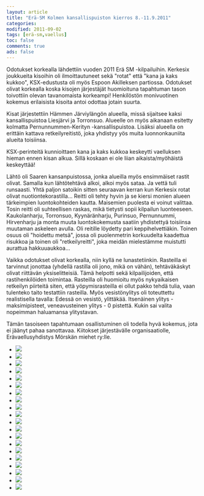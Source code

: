 ```yaml
--- 
layout: article 
title: "Erä-SM Kolmen kansallispuiston kierros 8.-11.9.2011" 
categories: 
modified: 2011-09-02 
tags: [erä-sm,vaellus]
toc: false 
comments: true 
ads: false 
--- 
```


Odotukset korkealla lähdettiin vuoden 2011 Erä SM -kilpailuihin.
Kerkesix joukkueita kisoihin oli ilmoittautuneet sekä "rotat" että "kana
ja kaks kukkoo", KSX-edustusta oli myös Espoon Akilleksen
partiossa. Odotukset olivat korkealla koska kisojen järjestäjät
huomioituna tapahtuman tason toivottiin olevan tavanomaista korkeampi!
Henkilöstön monivuotinen kokemus erilaisista kisoita antoi odottaa
jotain suurta. 

Kisat järjestettiin Hämmen Järviylängön alueella, missä sijaitsee kaksi
kansallispuistoa Liesjärvi ja Torronsuo. Alueelle on myös aikanaan
esitetty kolmatta Pernunnummen-Kerityn -kansallispuistoa. Lisäksi
alueella on erittäin kattava retkeilyreitistö, joka yhdistyy yös muita
luonnonkauniita alueita toisiinsa. 

KSX-perinteitä kunnioittaen kana ja kaks kukkoa keskeytti vaelluksen
hieman ennen kisan alkua. Sillä koskaan ei ole liian aikaista/myöhäistä
keskeyttää! 

Lähtö oli Saaren kansanpuistossa, jonka alueilla myös ensimmäiset rastit
olivat. Samalla kun lähtötehtävä alkoi, alkoi myös sataa. Ja vettä tuli
runsaasti. Yhtä paljon satoikin sitten seuraavan kerran kun Kerkesix
rotat olivat nuotiontekorastilla... Reitti oli tehty hyvin ja se kiersi
monien alueen tärkeimpien luontokohteiden kautta. Maisemien puolesta ei
voinut valittaa. Tosin reitti oli suhteellisen raskas, mikä tietysti
sopii kilpailun luonteeseen. Kaukolanharju, Torronsuo, Kyynäränharju,
Purinsuo, Pernunnummi, Hirvenharju ja monta muuta luontokokemusta
saatiin yhdistettyä toisiinsa muutaman askeleen avulla. Oli reitille
löydetty pari keppihelvettiäkin. Toinen osuus oli "hoidettu metsä",
jossa oli puolenmetrin korkuudelta kaadettua risukkoa ja toinen oli
"retkeilyreitti", joka meidän mielestämme muistutti aurattua
hakkuuaukkoa... 

Vaikka odotukset olivat korkealla, niin kyllä ne lunastetiinkin.
Rasteilla ei tarvinnut jonottaa (yhdellä rastilla oli jono, mikä on
vähän), tehtäväkäskyt olivat riittävän yksiselitteisiä. Tämä helpotti
sekä kilpailijoiden, että rastihenkilöiden toimintaa. Rasteilla oli
huomioitu myös nykyaikaisen retkeilyn piirteitä siten, että
yöpymisrasteilla ei ollut pakko tehdä tulia, vaan tulenteko taito
testattiin rasteilla. Myös vesistönylitys oli toteuttettu realistisella
tavalla: Edessä on vesistö, ylittäkää. Itsenäinen ylitys -
maksimipisteet, veneavusteinen ylitys - 0 pistettä. Kukin sai valita
nopeimman haluamansa ylitystavan.

Tämän tasoiseen tapahtumaan osallistuminen oli todella hyvä kokemus,
jota ei jäänyt pahaa sanottavaa. Kiitokset järjestävälle
organisaatiolle, Erävaellusyhdistys Mörskän miehet ry:lle.

<div class="image-gallery">

-   [![](/Media/Default/ImageGalleries/era-sm-2011/Thumbnails/001.JPG)](/Media/Default/ImageGalleries/era-sm-2011/001.JPG)
-   [![](/Media/Default/ImageGalleries/era-sm-2011/Thumbnails/006.JPG)](/Media/Default/ImageGalleries/era-sm-2011/006.JPG)
-   [![](/Media/Default/ImageGalleries/era-sm-2011/Thumbnails/012.JPG)](/Media/Default/ImageGalleries/era-sm-2011/012.JPG)
-   [![](/Media/Default/ImageGalleries/era-sm-2011/Thumbnails/018.JPG)](/Media/Default/ImageGalleries/era-sm-2011/018.JPG)
-   [![](/Media/Default/ImageGalleries/era-sm-2011/Thumbnails/022.JPG)](/Media/Default/ImageGalleries/era-sm-2011/022.JPG)
-   [![](/Media/Default/ImageGalleries/era-sm-2011/Thumbnails/020.JPG)](/Media/Default/ImageGalleries/era-sm-2011/020.JPG)
-   [![](/Media/Default/ImageGalleries/era-sm-2011/Thumbnails/033.JPG)](/Media/Default/ImageGalleries/era-sm-2011/033.JPG)
-   [![](/Media/Default/ImageGalleries/era-sm-2011/Thumbnails/039.JPG)](/Media/Default/ImageGalleries/era-sm-2011/039.JPG)
-   [![](/Media/Default/ImageGalleries/era-sm-2011/Thumbnails/007%20(3).JPG)](/Media/Default/ImageGalleries/era-sm-2011/007%20(3).JPG)
-   [![](/Media/Default/ImageGalleries/era-sm-2011/Thumbnails/008%20(2).JPG)](/Media/Default/ImageGalleries/era-sm-2011/008%20(2).JPG)
-   [![](/Media/Default/ImageGalleries/era-sm-2011/Thumbnails/041%20(2).JPG)](/Media/Default/ImageGalleries/era-sm-2011/041%20(2).JPG)
-   [![](/Media/Default/ImageGalleries/era-sm-2011/Thumbnails/046.JPG)](/Media/Default/ImageGalleries/era-sm-2011/046.JPG)
-   [![](/Media/Default/ImageGalleries/era-sm-2011/Thumbnails/048.JPG)](/Media/Default/ImageGalleries/era-sm-2011/048.JPG)
-   [![](/Media/Default/ImageGalleries/era-sm-2011/Thumbnails/054%20(2).JPG)](/Media/Default/ImageGalleries/era-sm-2011/054%20(2).JPG)
-   [![](/Media/Default/ImageGalleries/era-sm-2011/Thumbnails/054.JPG)](/Media/Default/ImageGalleries/era-sm-2011/054.JPG)
-   [![](/Media/Default/ImageGalleries/era-sm-2011/Thumbnails/059.JPG)](/Media/Default/ImageGalleries/era-sm-2011/059.JPG)
-   [![](/Media/Default/ImageGalleries/era-sm-2011/Thumbnails/060%20(2).JPG)](/Media/Default/ImageGalleries/era-sm-2011/060%20(2).JPG)
-   [![](/Media/Default/ImageGalleries/era-sm-2011/Thumbnails/061.JPG)](/Media/Default/ImageGalleries/era-sm-2011/061.JPG)
-   [![](/Media/Default/ImageGalleries/era-sm-2011/Thumbnails/001%2020110911.JPG)](/Media/Default/ImageGalleries/era-sm-2011/001%2020110911.JPG)
-   [![](/Media/Default/ImageGalleries/era-sm-2011/Thumbnails/018%2020110911.JPG)](/Media/Default/ImageGalleries/era-sm-2011/018%2020110911.JPG)

</div>
